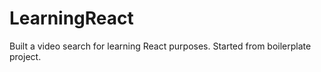 # LearningReact
Built a video search for learning React purposes. Started from boilerplate project.
